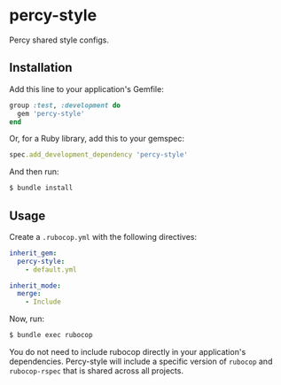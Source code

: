# percy-style

Percy shared style configs.

## Installation

Add this line to your application's Gemfile:

```ruby
group :test, :development do
  gem 'percy-style'
end
```

Or, for a Ruby library, add this to your gemspec:

```ruby
spec.add_development_dependency 'percy-style'
```

And then run:

```bash
$ bundle install
```

## Usage

Create a `.rubocop.yml` with the following directives:

```yaml
inherit_gem:
  percy-style:
    - default.yml

inherit_mode:
  merge:
    - Include
```

Now, run:

```bash
$ bundle exec rubocop
```

You do not need to include rubocop directly in your application's dependencies. Percy-style will include a specific version of `rubocop` and `rubocop-rspec` that is shared across all projects.
